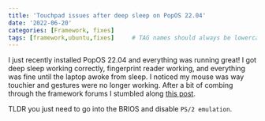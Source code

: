 ```yaml
---
title: 'Touchpad issues after deep sleep on PopOS 22.04'
date: '2022-06-20'
categories: [Framework, fixes]
tags: [framework,ubuntu,fixes]     # TAG names should always be lowercase
---
```



I just recently installed PopOS 22.04 and everything was running great! I got deep sleep working correctly, fingerprint reader working, and everything was fine until the laptop awoke from sleep. I noticed my mouse was way touchier and gestures were no longer working. After a bit of combing through the framework forums I stumbled along [this post](https://community.frame.work/t/ubuntu-21-04-trackpad-issues-when-waking-from-deep-sleep/10151/3). 

TLDR you just need to go into the BRIOS and disable `PS/2 emulation`.
